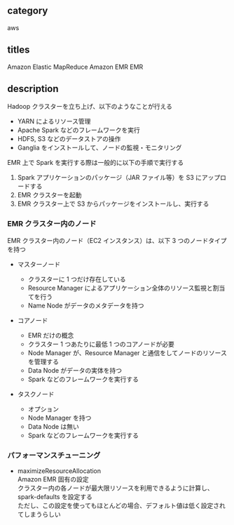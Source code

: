 ## category

aws

## titles

Amazon Elastic MapReduce
Amazon EMR
EMR

## description

Hadoop クラスターを立ち上げ、以下のようなことが行える

- YARN によるリソース管理
- Apache Spark などのフレームワークを実行
- HDFS, S3 などのデータストアの操作
- Ganglia をインストールして、ノードの監視・モニタリング

EMR 上で Spark を実行する際は一般的に以下の手順で実行する

1. Spark アプリケーションのパッケージ（JAR ファイル等）を S3 にアップロードする
1. EMR クラスターを起動
1. EMR クラスター上で S3 からパッケージをインストールし、実行する

### EMR クラスター内のノード

EMR クラスター内のノード（EC2 インスタンス）は、以下 3 つのノードタイプを持つ

- マスターノード

  - クラスターに 1 つだけ存在している
  - Resource Manager によるアプリケーション全体のリソース監視と割当てを行う
  - Name Node がデータのメタデータを持つ

- コアノード

  - EMR だけの概念
  - クラスター 1 つあたりに最低 1 つのコアノードが必要
  - Node Manager が、Resource Manager と通信をしてノードのリソースを管理する
  - Data Node がデータの実体を持つ
  - Spark などのフレームワークを実行する

- タスクノード
  - オプション
  - Node Manager を持つ
  - Data Node は無い
  - Spark などのフレームワークを実行する

### パフォーマンスチューニング

- maximizeResourceAllocation  
  Amazon EMR 固有の設定  
  クラスター内の各ノードが最大限リソースを利用できるように計算し、spark-defaults を設定する  
  ただし、この設定を使ってもほとんどの場合、デフォルト値は低く設定されてしまうらしい
